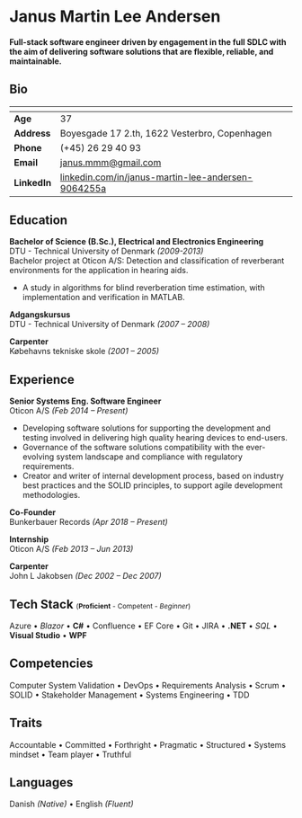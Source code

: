 
Janus Martin Lee Andersen
======

#### Full-stack software engineer driven by engagement in the full SDLC with the aim of delivering software solutions that are flexible, reliable, and maintainable. 

Bio
-

|   <!-- -->   |   <!-- -->   |
|--------------|--------------|
| **Age**      | 37 
| **Address**  | Boyesgade 17 2.th, 1622 Vesterbro, Copenhagen 
| **Phone**    | (+45) 26 29 40 93 
| **Email**    | janus.mmm@gmail.com 
| **LinkedIn** | [linkedin.com/in/janus-martin-lee-andersen-9064255a](https://www.linkedin.com/in/janus-martin-lee-andersen-9064255a) 

Education
-
**Bachelor of Science (B.Sc.), Electrical and Electronics Engineering**  
DTU - Technical University of Denmark *(2009-2013)*  
Bachelor project at Oticon A/S:
Detection and classification of reverberant environments for the application in hearing aids.

- A study in algorithms for blind reverberation time estimation, with implementation and verification in MATLAB.

**Adgangskursus**  
DTU - Technical University of Denmark *(2007 – 2008)*

**Carpenter**  
Købehavns tekniske skole *(2001 – 2005)*

Experience
-
**Senior Systems Eng. Software Engineer**  
Oticon A/S *(Feb 2014 – Present)*  

- Developing software solutions for supporting the development and testing involved in delivering high quality hearing devices to end-users.
- Governance of the software solutions compatibility with the ever-evolving system landscape and compliance with regulatory requirements.
- Creator and writer of internal development process, based on industry best practices and the SOLID principles, to support agile development methodologies.

**Co-Founder**  
Bunkerbauer Records *(Apr 2018 – Present)*

**Internship**  
Oticon A/S *(Feb 2013 – Jun 2013)*

**Carpenter**  
John L Jakobsen *(Dec 2002 – Dec 2007)*

Tech Stack <span style="font-size:12px; font-weight:normal; ">(**Proficient** - Competent - *Beginner*)</span>
-
Azure &bull;
*Blazor* &bull;
**C#** &bull;
Confluence &bull;
EF Core &bull;
Git &bull; 
JIRA &bull; 
**.NET** &bull;
*SQL* &bull; 
**Visual Studio** &bull;
**WPF**



Competencies
-
Computer System Validation &bull;
DevOps &bull;
Requirements Analysis &bull;
Scrum &bull;
SOLID &bull;
Stakeholder Management &bull;
Systems Engineering &bull;
TDD 


Traits
-
Accountable &bull;
Committed &bull;
Forthright &bull;
Pragmatic &bull;
Structured &bull;
Systems mindset &bull;
Team player &bull; 
Truthful

Languages
-
Danish *(Native)* &bull;
English *(Fluent)*  